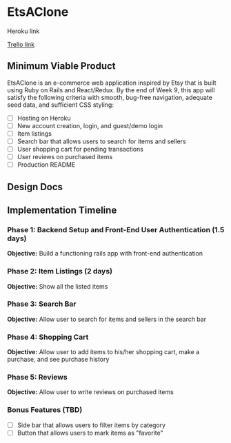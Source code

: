 # EtsAClone

Heroku link

[Trello link](https://trello.com/b/TxPxftS5/etsaclone)

## Minimum Viable Product

EtsAClone is an e-commerce web application inspired by Etsy that is built using Ruby on Rails and React/Redux. By the end of Week 9, this app will satisfy the following criteria with smooth, bug-free navigation, adequate seed data, and sufficient CSS styling:

- [ ] Hosting on Heroku
- [ ] New account creation, login, and guest/demo login
- [ ] Item listings
- [ ] Search bar that allows users to search for items and sellers
- [ ] User shopping cart for pending transactions
- [ ] User reviews on purchased items
- [ ] Production README

## Design Docs

## Implementation Timeline

### Phase 1: Backend Setup and Front-End User Authentication (1.5 days)

**Objective:** Build a functioning rails app with front-end authentication

### Phase 2: Item Listings (2 days)

**Objective:** Show all the listed items  

### Phase 3: Search Bar

**Objective:** Allow user to search for items and sellers in the search bar

### Phase 4: Shopping Cart

**Objective:** Allow user to add items to his/her shopping cart, make a purchase, and see purchase history

### Phase 5: Reviews

**Objective:** Allow user to write reviews on purchased items

### Bonus Features (TBD)

- [ ] Side bar that allows users to filter items by category
- [ ] Button that allows users to mark items as "favorite"
